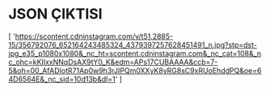 # JSON ÇIKTISI 

[
  'https://scontent.cdninstagram.com/v/t51.2885-15/356792076_652164243485324_4379397257628451491_n.jpg?stp=dst-jpg_e35_p1080x1080&_nc_ht=scontent.cdninstagram.com&_nc_cat=108&_nc_ohc=kKIIxxNNqDsAX9tY0_K&edm=APs17CUBAAAA&ccb=7-5&oh=00_AfADIotR71Ap0w9h3rJIPQm0XXyK8yRG8sC9xRUoEhddPQ&oe=64D6564E&_nc_sid=10d13b&dl=1'
]

